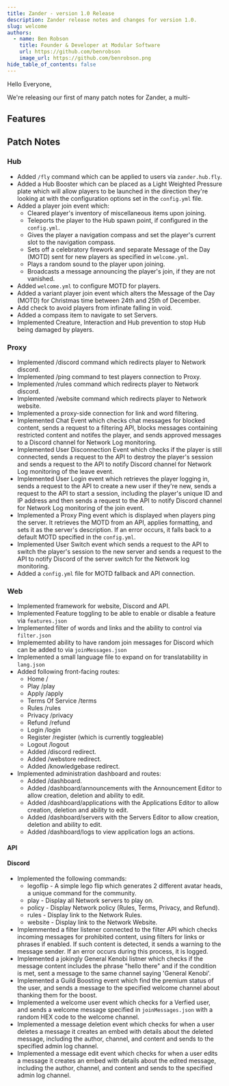 ```yaml
---
title: Zander - version 1.0 Release
description: Zander release notes and changes for version 1.0.
slug: welcome
authors:
  - name: Ben Robson
    title: Founder & Developer at Modular Software
    url: https://github.com/benrobson
    image_url: https://github.com/benrobson.png
hide_table_of_contents: false
---
```


Hello Everyone,

We're releasing our first of many patch notes for Zander, a multi-

## Features

## Patch Notes

### Hub
* Added `/fly` command which can be applied to users via `zander.hub.fly`.
* Added a Hub Booster which can be placed as a Light Weighted Pressure plate which will allow players to be launched in the direction they're looking at with the configuration options set in the `config.yml` file.
* Added a player join event which: 
  * Cleared player's inventory of miscellaneous items upon joining.
  * Teleports the player to the Hub spawn point, if configured in the `config.yml`.
  * Gives the player a navigation compass and set the player's current slot to the navigation compass.
  * Sets off a celebratory firework and separate Message of the Day (MOTD) sent for new players as specified in `welcome.yml`.
  * Plays a random sound to the player upon joining.
  * Broadcasts a message announcing the player's join, if they are not vanished.
* Added `welcome.yml` to configure MOTD for players.
* Added a variant player join event which alters the Message of the Day (MOTD) for Christmas time between 24th and 25th of December.
* Add check to avoid players from infinate falling in void.
* Added a compass item to navigate to set Servers.
* Implemented Creature, Interaction and Hub prevention to stop Hub being damaged by players.

### Proxy
* Implemented /discord command which redirects player to Network discord.
* Implemented /ping command to test players connection to Proxy.
* Implemented /rules command which redirects player to Network discord.
* Implemented /website command which redirects player to Network website.
* Implemented a proxy-side connection for link and word filtering.
* Implemented Chat Event which checks chat messages for blocked content, sends a request to a filtering API, blocks messages containing restricted content and notifes the player, and sends approved messages to a Discord channel for Network Log monitoring.
* Implemented User Disconnection Event which checks if the player is still connected, sends a request to the API to destroy the player's session and sends a request to the API to notify Discord channel for Network Log monitoring of the leave event.
* Implemented User Login event which retrieves the player logging in, sends a request to the API to create a new user if they're new, sends a request to the API to start a session, including the player's unique ID and IP address and then sends a request to the API to notify Discord channel for Network Log monitoring of the join event.
* Implemented a Proxy Ping event which is displayed when players ping the server. It retrieves the MOTD from an API, applies formatting, and sets it as the server's description. If an error occurs, it falls back to a default MOTD specified in the `config.yml`.
* Implemented User Switch event which sends a request to the API to switch the player's session to the new server and sends a request to the API to notify Discord of the server switch for the Network log monitoring.
* Added a `config.yml` file for MOTD fallback and API connection.

### Web
* Implemented framework for website, Discord and API.
* Implemented Feature toggling to be able to enable or disable a feature via `features.json`
* Implemented filter of words and links and the ability to control via `filter.json`
* Implememted ability to have random join messages for Discord which can be added to via `joinMessages.json`
* Implemented a small language file to expand on for translatability in `lang.json`
* Added following front-facing routes:
  * Home /
  * Play /play
  * Apply /apply
  * Terms Of Service /terms
  * Rules /rules
  * Privacy /privacy
  * Refund /refund
  * Login /login
  * Register /register (which is currently toggleable)
  * Logout /logout
  * Added /discord redirect.
  * Added /webstore redirect.
  * Added /knowledgebase redirect.
* Implemented administration dashboard and routes:
  * Added /dashboard.
  * Added /dashboard/announcements with the Announcement Editor to allow creation, deletion and ability to edit.
  * Added /dashboard/applications with the Applications Editor to allow creation, deletion and ability to edit.
  * Added /dashboard/servers with the Servers Editor to allow creation, deletion and ability to edit.
  * Added /dashboard/logs to view application logs an actions.

#### API

#### Discord
* Implemented the following commands:
  * legoflip - A simple lego flip which generates 2 different avatar heads, a unique command for the community.
  * play - Display all Network servers to play on.
  * policy - Display Network policy (Rules, Terms, Privacy, and Refund).
  * rules - Display link to the Network Rules.
  * website - Display link to the Network Website.
* Implemmented a filter listener connected to the filter API which checks incoming messages for prohibited content, using filters for links or phrases if enabled. If such content is detected, it sends a warning to the message sender. If an error occurs during this process, it is logged.
* Implemented a jokingly General Kenobi listner which checks if the message content includes the phrase "hello there" and if the condition is met, sent a message to the same channel saying 'General Kenobi'.
* Implemented a Guild Boosting event which find the premium status of the user, and sends a message to the specified welcome channel about thanking them for the boost.
* Implemented a welcome user event which checks for a Verfied user, and sends a welcome message specified in `joinMessages.json` with a random HEX code to the welcome channel.
* Implemented a message deletion event which checks for when a user deletes a message it creates an embed with details about the deleted message, including the author, channel, and content and sends to the specified admin log channel.
* Implemented a message edit event which checks for when a user edits a message it creates an embed with details about the edited message, including the author, channel, and content and sends to the specified admin log channel.
